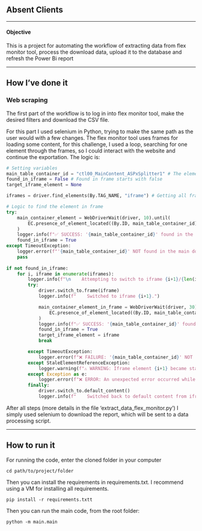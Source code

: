 ## Absent Clients

---

#### Objective

This is a project for automating the workflow of extracting data from flex monitor tool, process the download data, upload it to the database and refresh the Power Bi report


---

## How I’ve done it

### Web scraping

The first part of the workflow is to log in into flex monitor tool, make the desired filters and download the CSV file.

For this part I used selenium in Python, trying to make the same path as the user would with a few changes. The flex monitor tool uses frames for loading some content, for this challenge, I used a loop, searching for one element through the frames, so I could interact with the website and continue the exportation. The logic is:

```python
# Setting variables
main_table_container_id = "ctl00_MainContent_ASPxSplitter1" # The element I want to find
found_in_iframe = False # Found in frame starts with false
target_iframe_element = None

iframes = driver.find_elements(By.TAG_NAME, "iframe") # Getting all frames in page

# Logic to find the element in frame
try:
    main_container_element = WebDriverWait(driver, 10).until(
        EC.presence_of_element_located((By.ID, main_table_container_id))
    )
    logger.info(f"✅ SUCCESS: '{main_table_container_id}' found in the MAIN document!")
    found_in_iframe = True
except TimeoutException:
    logger.error(f"'{main_table_container_id}' NOT found in the main document.")
    pass
 
if not found_in_iframe:
    for i, iframe in enumerate(iframes):
        logger.info(f"\n    Attempting to switch to iframe {i+1}/{len(iframes)}...")
        try:
            driver.switch_to.frame(iframe)
            logger.info(f"    Switched to iframe {i+1}.")

            main_container_element_in_frame = WebDriverWait(driver, 30).until(
                EC.presence_of_element_located((By.ID, main_table_container_id))
            )
            logger.info(f"✅ SUCCESS: '{main_table_container_id}' found in iframe {i+1}!")
            found_in_iframe = True
            target_iframe_element = iframe
            break

        except TimeoutException:
            logger.error(f"❌ FAILURE: '{main_table_container_id}' NOT found in iframe {i+1} within allowed time.")
        except StaleElementReferenceException:
            logger.warning(f"⚠️ WARNING: Iframe element {i+1} became stale. Skipping this iframe.")
        except Exception as e:
            logger.error(f"❌ ERROR: An unexpected error occurred while checking iframe {i+1}: {e}")
        finally:
            driver.switch_to.default_content()
            logger.info(f"    Switched back to default content from iframe {i+1}.")
```

After all steps (more details in the file ‘extract_data_flex_monitor.py’) I simply used selenium to download the report, which will be sent to a data processing script.

---

## How to run it

For running the code, enter the cloned folder in your computer

```
cd path/to/project/folder
```

Then you can install the requirements in requirements.txt. I recommend using a VM for installing all requirements.

```
pip install -r requirements.txtt
```

Then you can run the main code, from the root folder:

```
python -m main.main
```
